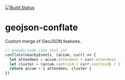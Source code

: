 [![Build Status](https://travis-ci.org/rodowi/geojson-conflate.svg?branch=master)](https://travis-ci.org/rodowi/geojson-conflate)

# geojson-conflate

Custom merge of GeoJSON features.

```javascript
// pseudo-code (see test.js)
conflate(nearbyEvents, (accum, curr) => {
  let attendees = accum.attendees + curr.attendees
  let cluster = (accum.centroid + curr.centroid) / 2
  return accum + { attendees, cluster }
})
```

